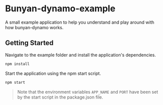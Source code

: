 # Bunyan-dynamo-example
A small example application to help you understand and play around with how bunyan-dynamo works.

## Getting Started

Navigate to the example folder and install the application's dependencies.

```bash
npm install
```

Start the application using the npm start script.

```bash
npm start
```

> Note that the environment variables ```APP_NAME``` and ```PORT``` have been set by the start script in the package.json file.